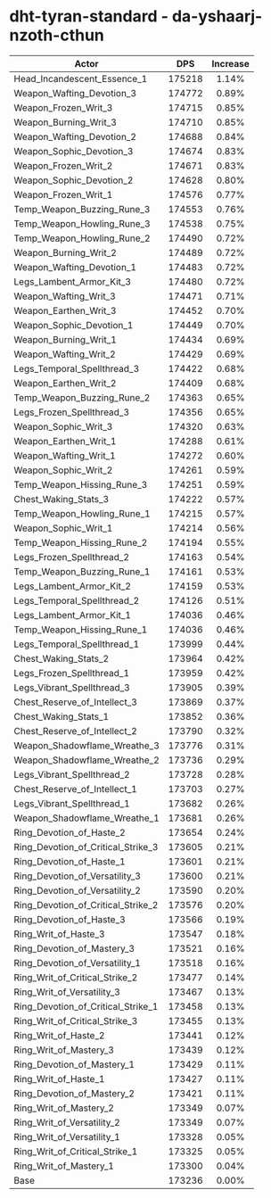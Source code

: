 # dht-tyran-standard - da-yshaarj-nzoth-cthun
| Actor | DPS | Increase |
|---|:---:|:---:|
|Head_Incandescent_Essence_1|175218|1.14%|
|Weapon_Wafting_Devotion_3|174772|0.89%|
|Weapon_Frozen_Writ_3|174715|0.85%|
|Weapon_Burning_Writ_3|174710|0.85%|
|Weapon_Wafting_Devotion_2|174688|0.84%|
|Weapon_Sophic_Devotion_3|174674|0.83%|
|Weapon_Frozen_Writ_2|174671|0.83%|
|Weapon_Sophic_Devotion_2|174628|0.80%|
|Weapon_Frozen_Writ_1|174576|0.77%|
|Temp_Weapon_Buzzing_Rune_3|174553|0.76%|
|Temp_Weapon_Howling_Rune_3|174538|0.75%|
|Temp_Weapon_Howling_Rune_2|174490|0.72%|
|Weapon_Burning_Writ_2|174489|0.72%|
|Weapon_Wafting_Devotion_1|174483|0.72%|
|Legs_Lambent_Armor_Kit_3|174480|0.72%|
|Weapon_Wafting_Writ_3|174471|0.71%|
|Weapon_Earthen_Writ_3|174452|0.70%|
|Weapon_Sophic_Devotion_1|174449|0.70%|
|Weapon_Burning_Writ_1|174434|0.69%|
|Weapon_Wafting_Writ_2|174429|0.69%|
|Legs_Temporal_Spellthread_3|174422|0.68%|
|Weapon_Earthen_Writ_2|174409|0.68%|
|Temp_Weapon_Buzzing_Rune_2|174363|0.65%|
|Legs_Frozen_Spellthread_3|174356|0.65%|
|Weapon_Sophic_Writ_3|174320|0.63%|
|Weapon_Earthen_Writ_1|174288|0.61%|
|Weapon_Wafting_Writ_1|174272|0.60%|
|Weapon_Sophic_Writ_2|174261|0.59%|
|Temp_Weapon_Hissing_Rune_3|174251|0.59%|
|Chest_Waking_Stats_3|174222|0.57%|
|Temp_Weapon_Howling_Rune_1|174215|0.57%|
|Weapon_Sophic_Writ_1|174214|0.56%|
|Temp_Weapon_Hissing_Rune_2|174194|0.55%|
|Legs_Frozen_Spellthread_2|174163|0.54%|
|Temp_Weapon_Buzzing_Rune_1|174161|0.53%|
|Legs_Lambent_Armor_Kit_2|174159|0.53%|
|Legs_Temporal_Spellthread_2|174126|0.51%|
|Legs_Lambent_Armor_Kit_1|174036|0.46%|
|Temp_Weapon_Hissing_Rune_1|174036|0.46%|
|Legs_Temporal_Spellthread_1|173999|0.44%|
|Chest_Waking_Stats_2|173964|0.42%|
|Legs_Frozen_Spellthread_1|173959|0.42%|
|Legs_Vibrant_Spellthread_3|173905|0.39%|
|Chest_Reserve_of_Intellect_3|173869|0.37%|
|Chest_Waking_Stats_1|173852|0.36%|
|Chest_Reserve_of_Intellect_2|173790|0.32%|
|Weapon_Shadowflame_Wreathe_3|173776|0.31%|
|Weapon_Shadowflame_Wreathe_2|173736|0.29%|
|Legs_Vibrant_Spellthread_2|173728|0.28%|
|Chest_Reserve_of_Intellect_1|173703|0.27%|
|Legs_Vibrant_Spellthread_1|173682|0.26%|
|Weapon_Shadowflame_Wreathe_1|173681|0.26%|
|Ring_Devotion_of_Haste_2|173654|0.24%|
|Ring_Devotion_of_Critical_Strike_3|173605|0.21%|
|Ring_Devotion_of_Haste_1|173601|0.21%|
|Ring_Devotion_of_Versatility_3|173600|0.21%|
|Ring_Devotion_of_Versatility_2|173590|0.20%|
|Ring_Devotion_of_Critical_Strike_2|173576|0.20%|
|Ring_Devotion_of_Haste_3|173566|0.19%|
|Ring_Writ_of_Haste_3|173547|0.18%|
|Ring_Devotion_of_Mastery_3|173521|0.16%|
|Ring_Devotion_of_Versatility_1|173518|0.16%|
|Ring_Writ_of_Critical_Strike_2|173477|0.14%|
|Ring_Writ_of_Versatility_3|173467|0.13%|
|Ring_Devotion_of_Critical_Strike_1|173458|0.13%|
|Ring_Writ_of_Critical_Strike_3|173455|0.13%|
|Ring_Writ_of_Haste_2|173441|0.12%|
|Ring_Writ_of_Mastery_3|173439|0.12%|
|Ring_Devotion_of_Mastery_1|173429|0.11%|
|Ring_Writ_of_Haste_1|173427|0.11%|
|Ring_Devotion_of_Mastery_2|173421|0.11%|
|Ring_Writ_of_Mastery_2|173349|0.07%|
|Ring_Writ_of_Versatility_2|173349|0.07%|
|Ring_Writ_of_Versatility_1|173328|0.05%|
|Ring_Writ_of_Critical_Strike_1|173325|0.05%|
|Ring_Writ_of_Mastery_1|173300|0.04%|
|Base|173236|0.00%|
